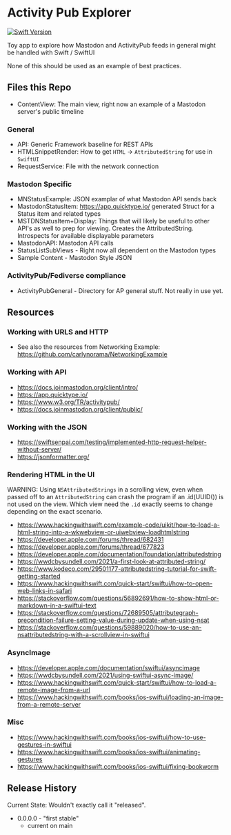 #  Activity Pub Explorer

[![Swift Version][swift-image]][swift-url]

Toy app to explore how Mastodon and ActivityPub feeds in general might be handled with Swift / SwiftUI

None of this should be used as an example of best practices. 

## Files this Repo

- ContentView: The main view, right now an example of a Mastodon server's public timeline

### General
- API: Generic Framework baseline for REST APIs
- HTMLSnippetRender: How to get `HTML` -> `AttributedString` for use in `SwiftUI`
- RequestService: File with the network connection

### Mastodon Specific
- MNStatusExample: JSON examplar of what Mastodon API sends back
- MastodonStatusItem: https://app.quicktype.io/ generated Struct for a Status item and related types
- MSTDNStatusItem+Display: Things that will likely be useful to other API's as well to prep for viewing. Creates the AttributedString. Introspects for available displayable parameters
- MastodonAPI: Mastodon API calls
- StatusListSubViews - Right now all dependent on the Mastodon types
- Sample Content - Mastodon Style JSON

### ActivityPub/Fediverse compliance
- ActivityPubGeneral - Directory for AP general stuff. Not really in use yet.

## Resources

### Working with URLS and HTTP
- See also the resources from Networking Example: https://github.com/carlynorama/NetworkingExample

### Working with API
- https://docs.joinmastodon.org/client/intro/
- https://app.quicktype.io/
- https://www.w3.org/TR/activitypub/
- https://docs.joinmastodon.org/client/public/

### Working with the JSON
- https://swiftsenpai.com/testing/implemented-http-request-helper-without-server/
- https://jsonformatter.org/

### Rendering HTML in the UI
WARNING: Using `NSAttributedStrings` in a scrolling view, even when passed off to an `AttributedString` can crash the program if an .id(UUID()) is not used on the view. Which view need the `.id` exactly seems to change depending on the exact scenario.  
- https://www.hackingwithswift.com/example-code/uikit/how-to-load-a-html-string-into-a-wkwebview-or-uiwebview-loadhtmlstring
- https://developer.apple.com/forums/thread/682431
- https://developer.apple.com/forums/thread/677823
- https://developer.apple.com/documentation/foundation/attributedstring
- https://wwdcbysundell.com/2021/a-first-look-at-attributed-string/
- https://www.kodeco.com/29501177-attributedstring-tutorial-for-swift-getting-started
- https://www.hackingwithswift.com/quick-start/swiftui/how-to-open-web-links-in-safari
- https://stackoverflow.com/questions/56892691/how-to-show-html-or-markdown-in-a-swiftui-text
- https://stackoverflow.com/questions/72689505/attributegraph-precondition-failure-setting-value-during-update-when-using-nsat
- https://stackoverflow.com/questions/59889020/how-to-use-an-nsattributedstring-with-a-scrollview-in-swiftui

### AsyncImage
- https://developer.apple.com/documentation/swiftui/asyncimage
- https://wwdcbysundell.com/2021/using-swiftui-async-image/
- https://www.hackingwithswift.com/quick-start/swiftui/how-to-load-a-remote-image-from-a-url
- https://www.hackingwithswift.com/books/ios-swiftui/loading-an-image-from-a-remote-server

### Misc
- https://www.hackingwithswift.com/books/ios-swiftui/how-to-use-gestures-in-swiftui
- https://www.hackingwithswift.com/books/ios-swiftui/animating-gestures
- https://www.hackingwithswift.com/books/ios-swiftui/fixing-bookworm


## Release History

Current State: Wouldn't exactly call it "released".

* 0.0.0.0 - "first stable"
    *  current on main 



[swift-image]:https://img.shields.io/badge/swift-5.7-orange.svg
[swift-url]: https://swift.org/
